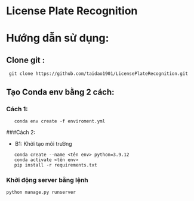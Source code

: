 # License Plate Recognition
# Hướng dẫn sử dụng: 
## Clone git : 
```
 git clone https://github.com/taidao1901/LicensePlateRecognition.git
```
## Tạo Conda env bằng 2 cách:
 ### Cách 1:

 ```
    conda env create -f enviroment.yml 
 ```
 ###Cách 2:
  + B1: Khởi tạo môi trường
 ```
    conda create --name <tên env> python=3.9.12
    conda activate <tên env>
    pip install -r requirements.txt
 ```
### Khởi động server bằng lệnh
```
python manage.py runserver
```
